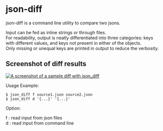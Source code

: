 # json-diff

json-diff is a command line utility to compare two jsons.  

Input can be fed as inline strings or through files.  
For readability, output is neatly differentiated into three categories: keys with different values, and keys not present in either of the objects.  
Only missing or unequal keys are printed in output to reduce the verbosity.

## Screenshot of diff results

[![A screenshot of a sample diff with json_diff](https://github.com/ksceriath/json-diff/blob/master/Screenshot.png)](https://github.com/ksceriath/json-diff/blob/master/Screenshot.png)

Usage Example:

`$ json_diff f source1.json source2.json`  
`$ json_diff d '{...}' '{...}'`

Option:

f   :   read input from json files  
d   :   read input from command line


